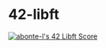 # 42-libft

[![abonte-l's 42 Libft Score](https://badge42.vercel.app/api/v2/cl4ihoc5o006109joivmaaf1o/project/1619145)](https://github.com/JaeSeoKim/badge42)

